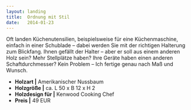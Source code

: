 ```yaml
---
layout: landing
title:  Ordnung mit Stil
date:   2014-01-23
---
```


Oft landen Küchenutensilien, beispielsweise für eine Küchenmaschine, einfach in einer Schublade – dabei werden Sie mit der richtigen Halterung zum Blickfang. Ihnen gefällt der Halter – aber er soll aus einem anderen Holz sein? Mehr Stellplätze haben? Ihre Geräte haben einen anderen Schaftdurchmesser? Kein Problem – Ich fertige genau nach Maß und Wunsch. 

* **Holzart \|** Amerikanischer Nussbaum
* **Holzgröße \|** ca. L 50 x B 12 x H 2
* **Holzdesign für \|** Kenwood Cooking Chef
* **Preis \|** 49 EUR
